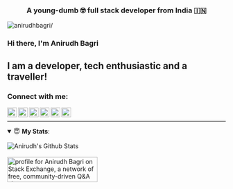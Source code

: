 <h3 align="center">A young-dumb 🤓 full stack developer from India 🇮🇳</h3>

<p align="left"> <img src=https://komarev.com/ghpvc/?username=anirudhbagri alt=anirudhbagri/> </p>

### Hi there, I'm Anirudh Bagri

## I am a developer, tech enthusiastic and a traveller!

### Connect with me:


[<img align="left" alt="anirudh | Twitter" width="22px" src="https://cdn.jsdelivr.net/npm/simple-icons@v3/icons/twitter.svg" />][twitter]

[<img align="left" alt="anirudh | LinkedIn" width="22px" src="https://cdn.jsdelivr.net/npm/simple-icons@v3/icons/linkedin.svg" />][linkedin]

[<img align="left" alt="anirudh | Instagram" width="22px" src="https://cdn.jsdelivr.net/npm/simple-icons@v3/icons/instagram.svg" />][instagram]

[<img align="left" alt="anirudh | Stackoverflow" width="22px" src="https://cdn.jsdelivr.net/npm/simple-icons@v3/icons/stackoverflow.svg" />][stackOverflow]

[<img align="left" alt="anirudh | Gmail" width="22px" src="https://cdn.jsdelivr.net/npm/simple-icons@v3/icons/gmail.svg" />][mail]

[<img align="left" alt="anirudh | Youtube" width="22px" src="https://cdn.jsdelivr.net/npm/simple-icons@v3/icons/youtube.svg" />][mail]

<br />

---

<details open>
 <summary>😇 <b>My Stats</b>: </summary>

<br>
<div>
<img align="left" alt="Anirudh's Github Stats" src="https://github-readme-stats.vercel.app/api?username=anirudhbagri&show_icons=true&hide_border=true" />
<br><br>
<a href="https://stackexchange.com/users/10271260"><img src="https://stackexchange.com/users/flair/10271260.png" width="208" height="58" alt="profile for Anirudh Bagri on Stack Exchange, a network of free, community-driven Q&amp;A sites" title="profile for Anirudh Bagri on Stack Exchange, a network of free, community-driven Q&amp;A sites"></a>
<div>
</details>

[twitter]: https://twitter.com/anirudhbagri
[linkedin]: https://linkedin.com/in/anirudhbagri
[instagram]: https://instagram.com/anirudhbagri
[stackOverflow]: https://stackoverflow.com/users/7579549/anirudh-bagri
[mail]: mailto:bagrianirudh@gmail.com
